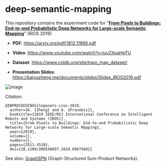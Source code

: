 # deep-semantic-mapping

This repository contains the experiment code for "[**From Pixels to Buildings: End-to-end Probabilistic Deep Networks for Large-scale Semantic Mapping**](https://kaiyuzheng.me/documents/papers/toponets_iros2019.pdf)" (IROS 2019)

* **PDF**: https://arxiv.org/pdf/1812.11866.pdf

* **Video**: https://www.youtube.com/watch?v=luv2XpaHeTU

* **Dataset**: https://www.coldb.org/site/topo_map_dataset/

* **Presentation Slides**: https://kaiyuzheng.me/documents/slides/Slides_IROS2019.pdf


![image](https://user-images.githubusercontent.com/7720184/167314218-46dd840a-7d39-46fa-8f18-d0ca9b220af5.png)


Citation:
```
@INPROCEEDINGS{toponets-iros-2019,
  author={K. {Zheng} and A. {Pronobis}},
  booktitle={2019 IEEE/RSJ International Conference on Intelligent Robots and Systems (IROS)},
  title={From Pixels to Buildings: End-to-end Probabilistic Deep Networks for Large-scale Semantic Mapping},
  year={2019},
  volume={},
  number={},
  pages={3511-3518},
  doi={10.1109/IROS40897.2019.8967568}}
```

See also: [GraphSPN](https://github.com/zkytony/graphspn) (Graph-Structured Sum-Product Networks).

